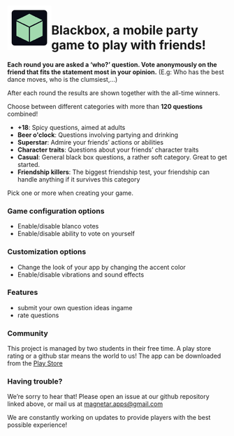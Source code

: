 <img align="left" width="20%" src="https://github.com/TNelen/BlackBox/blob/master/graphics/icon.png?raw=true">

# Blackbox, a mobile party game to play with friends!

**Each round you are asked a ‘who?’ question. Vote anonymously on the friend that fits the statement most in your opinion.**
(E.g: Who has the best dance moves, who is the clumsiest,...)

After each round the results are shown together with the all-time winners. 


Choose between different categories with more than **120 questions** combined!

* **+18**: Spicy questions, aimed at adults
* **Beer o'clock**: Questions involving partying and drinking
* **Superstar**: Admire your friends’ actions or abilities
* **Character traits**: Questions about your friends’ character traits
* **Casual**: General black box questions, a rather soft category. Great to get started.
* **Friendship killers**: The biggest friendship test, your friendship can handle anything if it survives this category

Pick one or more when creating your game. 


### Game configuration options
* Enable/disable blanco votes
* Enable/disable ability to vote on yourself

### Customization options
* Change the look of your app by changing the accent color
* Enable/disable vibrations and sound effects

### Features
* submit your own question ideas ingame
* rate questions


### Community
This project is managed by two students in their free time. A play store rating or a github star means the world to us!
The app can be downloaded from the [Play Store](https://play.google.com/store/apps/details?id=be.dezijwegel.blackbox&hl=en_US)



### Having trouble?
We’re sorry to hear that! Please open an issue at our github repository linked above, or mail us at magnetar.apps@gmail.com

We are constantly working on updates to provide players with the best possible experience!
